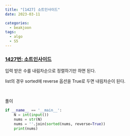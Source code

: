 ```yaml
---
title: "[1427] 소트인사이드"
date: 2023-03-11

categories:
  - beakjoon
tags:
  - algo
  - S5
---
```


### [1427번: 소트인사이드](https://www.acmicpc.net/problem/1427)

입력 받은 수를 내림차순으로 정렬하기만 하면 된다.

list의 경우 sorted에 reverse 옵션을 True로 두면 내림차순이 된다.

<br>
  
풀이

```python
if __name__ == '__main__':
    N = int(input())
    nums = str(N)
    nums = ''.join(sorted(nums, reverse=True))
    print(nums)
```
